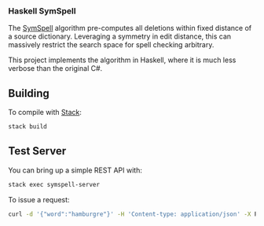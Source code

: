 ### Haskell SymSpell

The [SymSpell](https://github.com/wolfgarbe/SymSpell) algorithm pre-computes all
deletions within fixed distance of a source dictionary. Leveraging a symmetry in
edit distance, this can massively restrict the search space for spell checking
arbitrary.

This project implements the algorithm in Haskell, where it is much less verbose
than the original C#.

## Building
To compile with [Stack](https://docs.haskellstack.org/en/stable/README/):
```sh
stack build
```

## Test Server
You can bring up a simple REST API with:
```sh
stack exec symspell-server
```

To issue a request:
```sh
curl -d '{"word":"hamburgre"}' -H 'Content-type: application/json' -X POST localhost:8080/top
```
